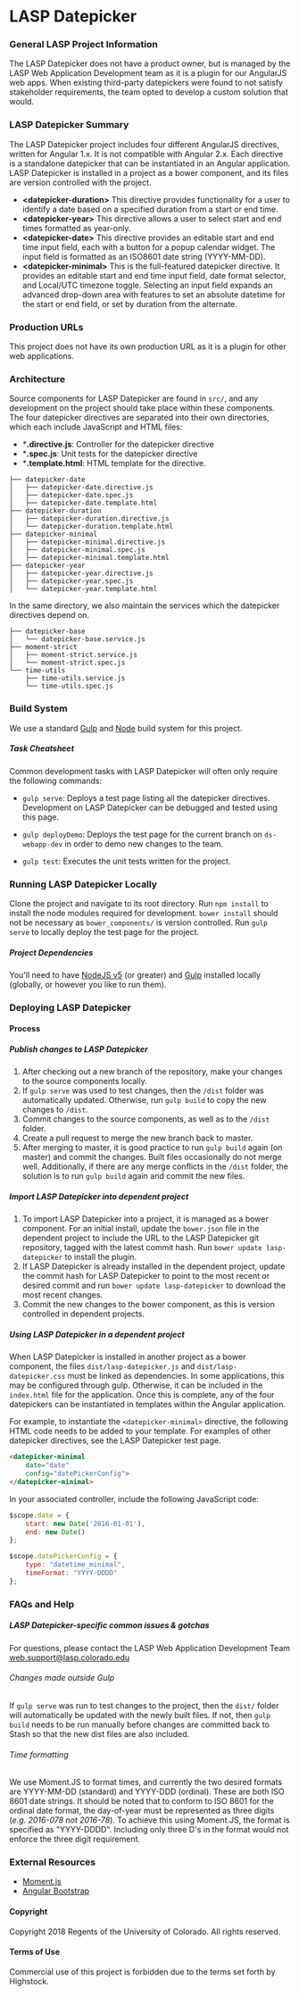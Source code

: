 # LASP Datepicker

### General LASP Project Information

The LASP Datepicker does not have a product owner, but is managed by the LASP Web Application Development
team as it is a plugin for our AngularJS web apps. When existing third-party datepickers were found to
not satisfy stakeholder requirements, the team opted to develop a custom solution that would.


### LASP Datepicker Summary

The LASP Datepicker project includes four different AngularJS directives, written for Angular 1.x. It is
not compatible with Angular 2.x. Each directive is a standalone datepicker that can be instantiated in an
Angular application. LASP Datepicker is installed in a project as a bower component, and its files are
version controlled with the project.

* **&lt;datepicker-duration&gt;**
This directive provides functionality for a user to identify a date based on a specified duration from
a start or end time.
* **&lt;datepicker-year&gt;**
This directive allows a user to select start and end times formatted as year-only.
* **&lt;datepicker-date&gt;**
This directive provides an editable start and end time input field, each with a button for a popup calendar
widget. The input field is formatted as an ISO8601 date string (YYYY-MM-DD).
* **&lt;datepicker-minimal&gt;**
This is the full-featured datepicker directive. It provides an editable start and end time input field, date
format selector, and Local/UTC timezone toggle. Selecting an input field expands an advanced drop-down area
with features to set an absolute datetime for the start or end field, or set by duration from the alternate.  

### Production URLs

This project does not have its own production URL as it is a plugin for other web applications.

### Architecture

Source components for LASP Datepicker are found in `src/`, and any development on the project should take place
within these components. The four datepicker directives are separated into their own directories, which each include
JavaScript and HTML files:

* ***.directive.js**: Controller for the datepicker directive
* ***.spec.js**: Unit tests for the datepicker directive
* ***.template.html**: HTML template for the directive.

```
├── datepicker-date
│   ├── datepicker-date.directive.js
│   ├── datepicker-date.spec.js
│   ├── datepicker-date.template.html
├── datepicker-duration
│   ├── datepicker-duration.directive.js
│   └── datepicker-duration.template.html
├── datepicker-minimal
│   ├── datepicker-minimal.directive.js
│   ├── datepicker-minimal.spec.js
│   ├── datepicker-minimal.template.html
├── datepicker-year
│   ├── datepicker-year.directive.js
│   ├── datepicker-year.spec.js
│   └── datepicker-year.template.html
```

In the same directory, we also maintain the services which the datepicker directives depend on.

```
├── datepicker-base
│   └── datepicker-base.service.js
├── moment-strict
│   ├── moment-strict.service.js
│   └── moment-strict.spec.js
└── time-utils
    ├── time-utils.service.js
    └── time-utils.spec.js
```

### Build System

We use a standard [Gulp](https://gulpjs.com/) and [Node](https://nodejs.org/en/) build system for this project.


##### Task Cheatsheet

Common development tasks with LASP Datepicker will often only require the following commands:

* `gulp serve`: Deploys a test page listing all the datepicker directives. Development on LASP Datepicker
can be debugged and tested using this page.

* `gulp deployDemo`: Deploys the test page for the current branch on `ds-webapp-dev` in order to demo new
changes to the team.

* `gulp test`: Executes the unit tests written for the project.

### Running LASP Datepicker Locally

Clone the project and navigate to its root directory. Run `npm install` to install the node modules required
for development. `bower install` should not be necessary as `bower_components/` is version controlled.
Run `gulp serve` to locally deploy the test page for the project.

##### Project Dependencies

You'll need to have [NodeJS v5](https://nodejs.org/en/) (or greater) and [Gulp](http://gulpjs.com/) installed
locally (globally, or however you like to run them).

### Deploying LASP Datepicker

#### Process

##### Publish changes to LASP Datepicker

1. After checking out a new branch of the repository, make your changes to the source components locally.
2. If `gulp serve` was used to test changes, then the `/dist` folder was automatically updated. Otherwise,
run `gulp build` to copy the new changes to `/dist`.
3. Commit changes to the source components, as well as to the `/dist` folder.
4. Create a pull request to merge the new branch back to master.
5. After merging to master, it is good practice to run `gulp build` again (on master) and commit the changes.
Built files occasionally do not merge well. Additionally, if there are any merge conflicts in the `/dist` folder,
the solution is to run `gulp build` again and commit the new files.

##### Import LASP Datepicker into dependent project

1. To import LASP Datepicker into a project, it is managed as a bower component. For an initial install, update
the `bower.json` file in the dependent project to include the URL to the LASP Datepicker git repository, tagged
with the latest commit hash. Run `bower update lasp-datepicker` to install the plugin.
2. If LASP Datepicker is already installed in the dependent project, update the commit hash for LASP Datepicker
to point to the most recent or desired commit and run `bower update lasp-datepicker` to download the most recent
changes.
3. Commit the new changes to the bower component, as this is version controlled in dependent projects.

##### Using LASP Datepicker in a dependent project
When LASP Datepicker is installed in another project as a bower component, the files `dist/lasp-datepicker.js`
and `dist/lasp-datepicker.css` must be linked as dependencies. In some applications, this may be configured
through gulp. Otherwise, it can be included in the `index.html` file for the application. Once this is complete,
any of the four datepickers can be instantiated in templates within the Angular application.

For example, to instantiate the `<datepicker-minimal>` directive, the following HTML code needs to be added to
your template. For examples of other datepicker directives, see the LASP Datepicker test page.

```html
<datepicker-minimal
    date="date"
    config="datePickerConfig">
</datepicker-minimal>
```

In your associated controller, include the following JavaScript code:

```javascript
$scope.date = {
    start: new Date('2016-01-01'),
    end: new Date()
};

$scope.datePickerConfig = {
    type: "datetime_minimal",
    timeFormat: "YYYY-DDDD"
};
```

### FAQs and Help

##### LASP Datepicker-specific common issues & gotchas

For questions, please contact the LASP Web Application Development Team <web.support@lasp.colorado.edu>

###### Changes made outside Gulp
If `gulp serve` was run to test changes to the project, then the `dist/` folder will automatically be
updated with the newly built files. If not, then `gulp build` needs to be run manually before changes are
committed back to Stash so that the new dist files are also included.

###### Time formatting
We use Moment.JS to format times, and currently the two desired formats are YYYY-MM-DD (standard) and
YYYY-DDD (ordinal). These are both ISO 8601 date strings. It should be noted that to conform to ISO
8601 for the ordinal date format, the day-of-year must be represented as three digits (_e.g. 2016-078
not 2016-78_). To achieve this using Moment.JS, the format is specified as "YYYY-DDDD". Including only
three D's in the format would not enforce the three digit requirement.


### External Resources

* [Moment.js](http://momentjs.com/)
* [Angular Bootstrap](https://angular-ui.github.io/bootstrap/)

#### Copyright
Copyright 2018 Regents of the University of Colorado. All rights reserved.

#### Terms of Use
Commercial use of this project is forbidden due to the terms set forth by Highstock.
